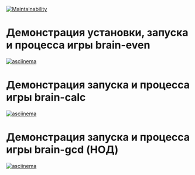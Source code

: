 [![Maintainability](https://api.codeclimate.com/v1/badges/5dee2ccf2636fffe4f33/maintainability)](https://codeclimate.com/github/sroonla/project/maintainability)

# Демонстрация установки, запуска и процесса игры brain-even
[![asciinema](https://asciinema.org/a/stCqAWIaUkkiZi5cMwojpXCQN.svg)](https://asciinema.org/a/stCqAWIaUkkiZi5cMwojpXCQN)

# Демонстрация запуска и процесса игры brain-calc
[![asciinema](https://asciinema.org/a/knPhbYVYajOMI81cFh2JyE27b.svg)](https://asciinema.org/a/knPhbYVYajOMI81cFh2JyE27b)

# Демонстрация запуска и процесса игры brain-gcd (НОД)
[![asciinema](https://asciinema.org/a/VvW8MDHlkmCM2iDKKBuzDubhO.svg)](https://asciinema.org/a/VvW8MDHlkmCM2iDKKBuzDubhO)